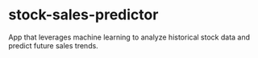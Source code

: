 # stock-sales-predictor
App that leverages machine learning to analyze historical stock data and predict future sales trends.

